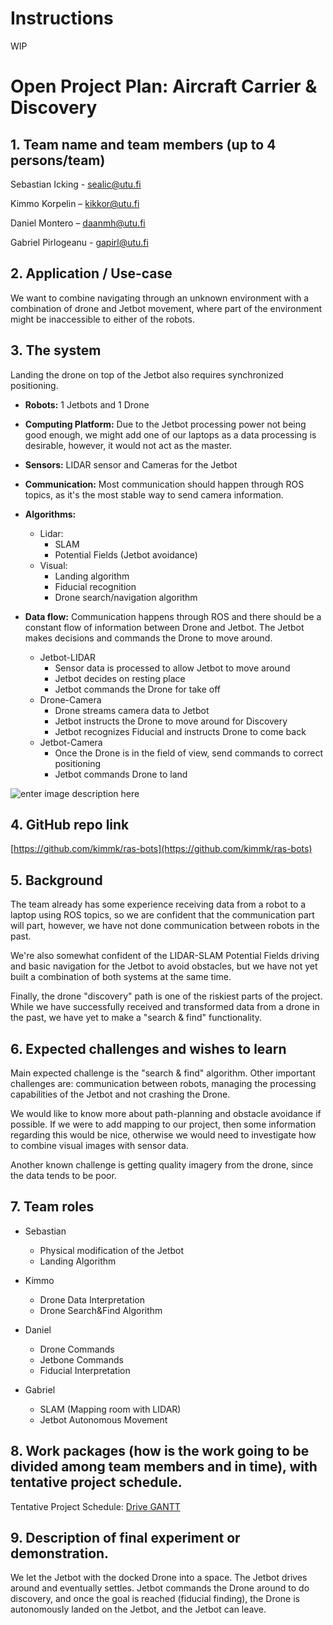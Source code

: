 # Instructions
WIP


# Open Project Plan: Aircraft Carrier & Discovery

## 1. Team name and team members (up to 4 persons/team)
Sebastian Icking - [sealic@utu.fi](mailto:sealic@utu.fi)

Kimmo Korpelin – [kikkor@utu.fi](mailto:kikkor@utu.fi)

Daniel Montero – [daanmh@utu.fi](mailto:daanmh@utu.fi)

Gabriel Pirlogeanu - [gapirl@utu.fi](mailto:gapirl@utu.fi)

## 2. Application / Use-case
We want to combine navigating through an unknown environment with a combination of drone and Jetbot movement, where part of the environment might be inaccessible to either of the robots.

## 3. The system
Landing the drone on top of the Jetbot also requires synchronized positioning.
-  **Robots:**
1 Jetbots and 1 Drone
-  **Computing Platform:**
Due to the Jetbot processing power not being good enough, we might add one of our laptops as a data processing is desirable, however, it would not act as the master.
-  **Sensors:**
LIDAR sensor and Cameras for the Jetbot
-  **Communication:**
Most communication should happen through ROS topics, as it&#39;s the most stable way to send camera information.

-  **Algorithms:**
	-  Lidar:
		- SLAM
		- Potential Fields (Jetbot avoidance)
	-  Visual:
		- Landing algorithm
		- Fiducial recognition
		- Drone search/navigation algorithm

 
- **Data flow:**
Communication happens through ROS and there should be a constant flow of information between Drone and Jetbot. The Jetbot makes decisions and commands the Drone to move around.

	- Jetbot-LIDAR
		- Sensor data is processed to allow Jetbot to move around
		- Jetbot decides on resting place
		- Jetbot commands the Drone for take off
	- Drone-Camera
		- Drone streams camera data to Jetbot
		- Jetbot instructs the Drone to move around for Discovery
		- Jetbot recognizes Fiducial and instructs Drone to come back
	- Jetbot-Camera
		- Once the Drone is in the field of view, send commands to correct positioning
		- Jetbot commands Drone to land

![enter image description here](https://github.com/kimmk/ras-bots/blob/master/images/dataflow_RAS_01.png?raw=true)  

## 4. GitHub repo link
[https://github.com/kimmk/ras-bots](https://github.com/kimmk/ras-bots)
  
## 5. Background
The team already has some experience receiving data from a robot to a laptop using ROS topics, so we are confident that the communication part will part, however, we have not done communication between robots in the past.

We&#39;re also somewhat confident of the LIDAR-SLAM Potential Fields driving and basic navigation for the Jetbot to avoid obstacles, but we have not yet built a combination of both systems at the same time.

Finally, the drone &quot;discovery&quot; path is one of the riskiest parts of the project. While we have successfully received and transformed data from a drone in the past, we have yet to make a &quot;search &amp; find&quot; functionality.

## 6. Expected challenges and wishes to learn
Main expected challenge is the &quot;search &amp; find&quot; algorithm.
Other important challenges are: communication between robots, managing the processing capabilities of the Jetbot and not crashing the Drone.

We would like to know more about path-planning and obstacle avoidance if possible. If we were to add mapping to our project, then some information regarding this would be nice, otherwise we would need to investigate how to combine visual images with sensor data.

Another known challenge is getting quality imagery from the drone, since the data tends to be poor.

## 7. Team roles
- Sebastian
	- Physical modification of the Jetbot
	- Landing Algorithm

- Kimmo
	- Drone Data Interpretation
	- Drone Search&amp;Find Algorithm

- Daniel
	- Drone Commands
	- Jetbone Commands
	- Fiducial Interpretation

- Gabriel
	- SLAM (Mapping room with LIDAR)
	- Jetbot Autonomous Movement

## 8. Work packages (how is the work going to be divided among team members and in time), with tentative project schedule.

  Tentative Project Schedule: [Drive GANTT](https://docs.google.com/spreadsheets/d/1XahKZe0qL9Kq-8Cc7oUSd-BmwO9jYJjiQDrlhUxS5nU/edit?usp=sharing)

## 9. Description of final experiment or demonstration.
We let the Jetbot with the docked Drone into a space. The Jetbot drives around and eventually settles. Jetbot commands the Drone around to do discovery, and once the goal is reached (fiducial finding), the Drone is autonomously landed on the Jetbot, and the Jetbot can leave.
